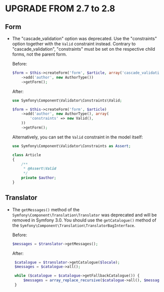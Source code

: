 ﻿UPGRADE FROM 2.7 to 2.8
=======================

Form
----

 * The "cascade_validation" option was deprecated. Use the "constraints"
   option together with the `Valid` constraint instead. Contrary to
   "cascade_validation", "constraints" must be set on the respective child forms,
   not the parent form.
   
   Before:
   
   ```php
   $form = $this->createForm('form', $article, array('cascade_validation' => true))
       ->add('author', new AuthorType())
       ->getForm();
   ```
   
   After:
   
   ```php
   use Symfony\Component\Validator\Constraints\Valid;
   
   $form = $this->createForm('form', $article)
       ->add('author', new AuthorType(), array(
           'constraints' => new Valid(),
       ))
       ->getForm();
   ```
   
   Alternatively, you can set the `Valid` constraint in the model itself:
   
   ```php
   use Symfony\Component\Validator\Constraints as Assert;
   
   class Article
   {
       /**
        * @Assert\Valid
        */
       private $author;
   }
   ```

Translator
----------

 * The `getMessages()` method of the `Symfony\Component\Translation\Translator` was deprecated and will be removed in
   Symfony 3.0. You should use the `getCatalogue()` method of the `Symfony\Component\Translation\TranslatorBagInterface`.

   Before:

   ```php
   $messages = $translator->getMessages();
   ```

   After:

   ```php
    $catalogue = $translator->getCatalogue($locale);
    $messages = $catalogue->all();

    while ($catalogue = $catalogue->getFallbackCatalogue()) {
        $messages = array_replace_recursive($catalogue->all(), $messages);
    }
   ```

